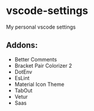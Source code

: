 # vscode-settings
My personal vscode settings

## Addons:
- Better Comments
- Bracket Pair Colorizer 2
- DotEnv
- EsLint
- Material Icon Theme
- TabOut
- Vetur
- Saas


